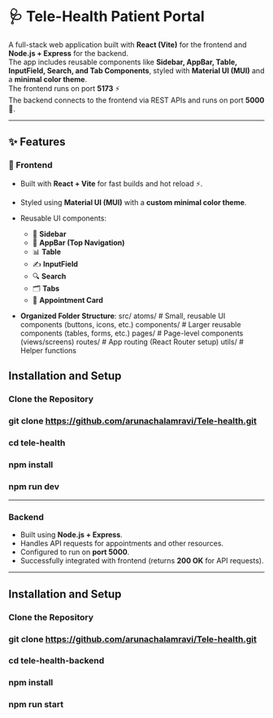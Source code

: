 # 🩺 Tele-Health Patient Portal

A full-stack web application built with **React (Vite)** for the frontend and **Node.js + Express** for the backend.  
The app includes reusable components like **Sidebar, AppBar, Table, InputField, Search, and Tab Components**, styled with **Material UI (MUI)** and a **minimal color theme**.  
The frontend runs on port **5173** ⚡  
The backend connects to the frontend via REST APIs and runs on port **5000** 🚀.

---

## ✨ Features

### 🎨 Frontend
- Built with **React + Vite** for fast builds and hot reload ⚡.
- Styled using **Material UI (MUI)** with a **custom minimal color theme**.
- Reusable UI components:
  - 🧭 **Sidebar**
  - 📌 **AppBar (Top Navigation)**
  - 📊 **Table**
  - ✍️ **InputField**
  - 🔍 **Search**
  - 🗂️ **Tabs**
  - 📅 **Appointment Card**
  
- **Organized Folder Structure**:
src/
atoms/ # Small, reusable UI components (buttons, icons, etc.)
components/ # Larger reusable components (tables, forms, etc.)
pages/ # Page-level components (views/screens)
routes/ # App routing (React Router setup)
utils/ # Helper functions

## Installation and Setup

### Clone the Repository
### git clone https://github.com/arunachalamravi/Tele-health.git
### cd tele-health
### npm install
### npm run dev

---


### Backend
- Built using **Node.js + Express**.
- Handles API requests for appointments and other resources.
- Configured to run on **port 5000**.
- Successfully integrated with frontend (returns **200 OK** for API requests).

---

## Installation and Setup

### Clone the Repository
### git clone https://github.com/arunachalamravi/Tele-health.git
### cd tele-health-backend
### npm install
### npm run start

